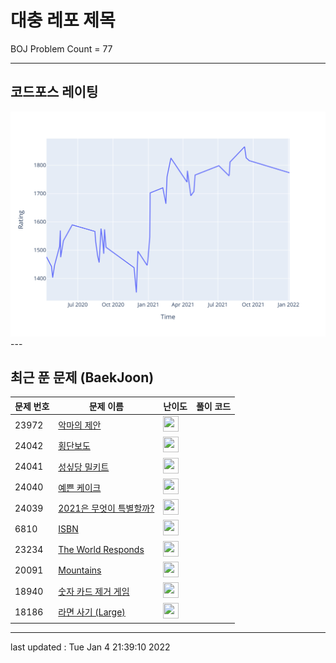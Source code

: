 # 대충 레포 제목

BOJ Problem Count = 77

---

## 코드포스 레이팅
[![Rating Graph](./cfStats.svg)](https://github.com/ingyu1008/Algorithm-Problem-Solving/blob/master/cfStats.html)---

## 최근 푼 문제 (BaekJoon)
| 문제 번호 | 문제 이름 | 난이도 | 풀이 코드 |
| --- | --- | --- | --- |
| 23972 | [악마의 제안](https://www.acmicpc.net/problem/23972) | <img height="25px" width="25px=" src="https://static.solved.ac/tier_small/3.svg"/> |  |
| 24042 | [횡단보도](https://www.acmicpc.net/problem/24042) | <img height="25px" width="25px=" src="https://static.solved.ac/tier_small/15.svg"/> |  |
| 24041 | [성싶당 밀키트](https://www.acmicpc.net/problem/24041) | <img height="25px" width="25px=" src="https://static.solved.ac/tier_small/13.svg"/> |  |
| 24040 | [예쁜 케이크](https://www.acmicpc.net/problem/24040) | <img height="25px" width="25px=" src="https://static.solved.ac/tier_small/9.svg"/> |  |
| 24039 | [2021은 무엇이 특별할까?](https://www.acmicpc.net/problem/24039) | <img height="25px" width="25px=" src="https://static.solved.ac/tier_small/6.svg"/> |  |
| 6810 | [ISBN](https://www.acmicpc.net/problem/6810) | <img height="25px" width="25px=" src="https://static.solved.ac/tier_small/2.svg"/> |  |
| 23234 | [The World Responds](https://www.acmicpc.net/problem/23234) | <img height="25px" width="25px=" src="https://static.solved.ac/tier_small/1.svg"/> |  |
| 20091 | [Mountains](https://www.acmicpc.net/problem/20091) | <img height="25px" width="25px=" src="https://static.solved.ac/tier_small/22.svg"/> |  |
| 18940 | [숫자 카드 제거 게임](https://www.acmicpc.net/problem/18940) | <img height="25px" width="25px=" src="https://static.solved.ac/tier_small/20.svg"/> |  |
| 18186 | [라면 사기 (Large)](https://www.acmicpc.net/problem/18186) | <img height="25px" width="25px=" src="https://static.solved.ac/tier_small/22.svg"/> |  |


---

last updated : Tue Jan  4 21:39:10 2022

